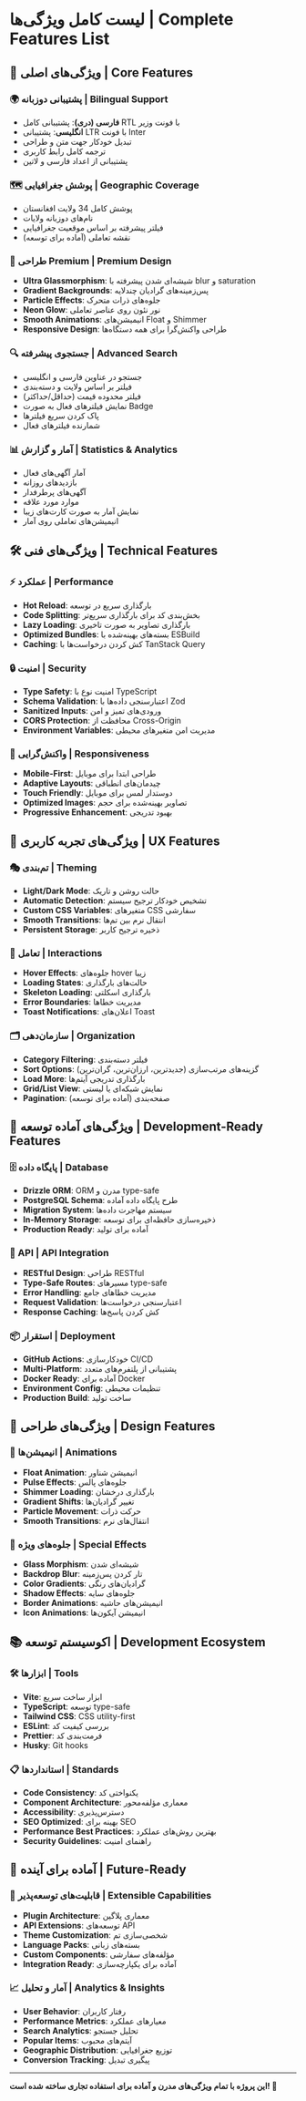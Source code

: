 # لیست کامل ویژگی‌ها | Complete Features List

## 🌟 ویژگی‌های اصلی | Core Features

### 🌍 پشتیبانی دوزبانه | Bilingual Support
- **فارسی (دری)**: پشتیبانی کامل RTL با فونت وزیر
- **انگلیسی**: پشتیبانی LTR با فونت Inter
- تبدیل خودکار جهت متن و طراحی
- ترجمه کامل رابط کاربری
- پشتیبانی از اعداد فارسی و لاتین

### 🗺️ پوشش جغرافیایی | Geographic Coverage
- پوشش کامل 34 ولایت افغانستان
- نام‌های دوزبانه ولایات
- فیلتر پیشرفته بر اساس موقعیت جغرافیایی
- نقشه تعاملی (آماده برای توسعه)

### 🎨 طراحی Premium | Premium Design
- **Ultra Glassmorphism**: شیشه‌ای شدن پیشرفته با blur و saturation
- **Gradient Backgrounds**: پس‌زمینه‌های گرادیان چندلایه
- **Particle Effects**: جلوه‌های ذرات متحرک
- **Neon Glow**: نور نئون روی عناصر تعاملی
- **Smooth Animations**: انیمیشن‌های Float و Shimmer
- **Responsive Design**: طراحی واکنش‌گرا برای همه دستگاه‌ها

### 🔍 جستجوی پیشرفته | Advanced Search
- جستجو در عناوین فارسی و انگلیسی
- فیلتر بر اساس ولایت و دسته‌بندی
- فیلتر محدوده قیمت (حداقل/حداکثر)
- نمایش فیلترهای فعال به صورت Badge
- پاک کردن سریع فیلترها
- شمارنده فیلترهای فعال

### 📊 آمار و گزارش | Statistics & Analytics
- آمار آگهی‌های فعال
- بازدیدهای روزانه
- آگهی‌های پرطرفدار
- موارد مورد علاقه
- نمایش آمار به صورت کارت‌های زیبا
- انیمیشن‌های تعاملی روی آمار

## 🛠️ ویژگی‌های فنی | Technical Features

### ⚡ عملکرد | Performance
- **Hot Reload**: بارگذاری سریع در توسعه
- **Code Splitting**: بخش‌بندی کد برای بارگذاری سریع‌تر
- **Lazy Loading**: بارگذاری تصاویر به صورت تاخیری
- **Optimized Bundles**: بسته‌های بهینه‌شده با ESBuild
- **Caching**: کش کردن درخواست‌ها با TanStack Query

### 🔒 امنیت | Security
- **Type Safety**: امنیت نوع با TypeScript
- **Schema Validation**: اعتبارسنجی داده‌ها با Zod
- **Sanitized Inputs**: ورودی‌های تمیز و امن
- **CORS Protection**: محافظت از Cross-Origin
- **Environment Variables**: مدیریت امن متغیرهای محیطی

### 📱 واکنش‌گرایی | Responsiveness
- **Mobile-First**: طراحی ابتدا برای موبایل
- **Adaptive Layouts**: چیدمان‌های انطباقی
- **Touch Friendly**: دوستدار لمس برای موبایل
- **Optimized Images**: تصاویر بهینه‌شده برای حجم
- **Progressive Enhancement**: بهبود تدریجی

## 🎯 ویژگی‌های تجربه کاربری | UX Features

### 🎭 تم‌بندی | Theming
- **Light/Dark Mode**: حالت روشن و تاریک
- **Automatic Detection**: تشخیص خودکار ترجیح سیستم
- **Custom CSS Variables**: متغیرهای CSS سفارشی
- **Smooth Transitions**: انتقال نرم بین تم‌ها
- **Persistent Storage**: ذخیره ترجیح کاربر

### 🔄 تعامل | Interactions
- **Hover Effects**: جلوه‌های hover زیبا
- **Loading States**: حالت‌های بارگذاری
- **Skeleton Loading**: بارگذاری اسکلتی
- **Error Boundaries**: مدیریت خطاها
- **Toast Notifications**: اعلان‌های Toast

### 🗂️ سازمان‌دهی | Organization
- **Category Filtering**: فیلتر دسته‌بندی
- **Sort Options**: گزینه‌های مرتب‌سازی (جدیدترین، ارزان‌ترین، گران‌ترین)
- **Load More**: بارگذاری تدریجی آیتم‌ها
- **Grid/List View**: نمایش شبکه‌ای یا لیستی
- **Pagination**: صفحه‌بندی (آماده برای توسعه)

## 🚀 ویژگی‌های آماده توسعه | Development-Ready Features

### 🗄️ پایگاه داده | Database
- **Drizzle ORM**: ORM مدرن و type-safe
- **PostgreSQL Schema**: طرح پایگاه داده آماده
- **Migration System**: سیستم مهاجرت داده‌ها
- **In-Memory Storage**: ذخیره‌سازی حافظه‌ای برای توسعه
- **Production Ready**: آماده برای تولید

### 🔌 API | API Integration
- **RESTful Design**: طراحی RESTful
- **Type-Safe Routes**: مسیرهای type-safe
- **Error Handling**: مدیریت خطاهای جامع
- **Request Validation**: اعتبارسنجی درخواست‌ها
- **Response Caching**: کش کردن پاسخ‌ها

### 📦 استقرار | Deployment
- **GitHub Actions**: خودکارسازی CI/CD
- **Multi-Platform**: پشتیبانی از پلتفرم‌های متعدد
- **Docker Ready**: آماده برای Docker
- **Environment Config**: تنظیمات محیطی
- **Production Build**: ساخت تولید

## 🎨 ویژگی‌های طراحی | Design Features

### 🌈 انیمیشن‌ها | Animations
- **Float Animation**: انیمیشن شناور
- **Pulse Effects**: جلوه‌های پالس
- **Shimmer Loading**: بارگذاری درخشان
- **Gradient Shifts**: تغییر گرادیان‌ها
- **Particle Movement**: حرکت ذرات
- **Smooth Transitions**: انتقال‌های نرم

### 🎪 جلوه‌های ویژه | Special Effects
- **Glass Morphism**: شیشه‌ای شدن
- **Backdrop Blur**: تار کردن پس‌زمینه
- **Color Gradients**: گرادیان‌های رنگی
- **Shadow Effects**: جلوه‌های سایه
- **Border Animations**: انیمیشن‌های حاشیه
- **Icon Animations**: انیمیشن آیکون‌ها

## 📚 اکوسیستم توسعه | Development Ecosystem

### 🛠️ ابزارها | Tools
- **Vite**: ابزار ساخت سریع
- **TypeScript**: توسعه type-safe
- **Tailwind CSS**: CSS utility-first
- **ESLint**: بررسی کیفیت کد
- **Prettier**: فرمت‌بندی کد
- **Husky**: Git hooks

### 📋 استانداردها | Standards
- **Code Consistency**: یکنواختی کد
- **Component Architecture**: معماری مؤلفه‌محور
- **Accessibility**: دسترس‌پذیری
- **SEO Optimized**: بهینه برای SEO
- **Performance Best Practices**: بهترین روش‌های عملکرد
- **Security Guidelines**: راهنمای امنیت

## 🔮 آماده برای آینده | Future-Ready

### 🚀 قابلیت‌های توسعه‌پذیر | Extensible Capabilities
- **Plugin Architecture**: معماری پلاگین
- **API Extensions**: توسعه‌های API
- **Theme Customization**: شخصی‌سازی تم
- **Language Packs**: بسته‌های زبانی
- **Custom Components**: مؤلفه‌های سفارشی
- **Integration Ready**: آماده برای یکپارچه‌سازی

### 📈 آمار و تحلیل | Analytics & Insights
- **User Behavior**: رفتار کاربران
- **Performance Metrics**: معیارهای عملکرد
- **Search Analytics**: تحلیل جستجو
- **Popular Items**: آیتم‌های محبوب
- **Geographic Distribution**: توزیع جغرافیایی
- **Conversion Tracking**: پیگیری تبدیل

---

**این پروژه با تمام ویژگی‌های مدرن و آماده برای استفاده تجاری ساخته شده است! 🎉**